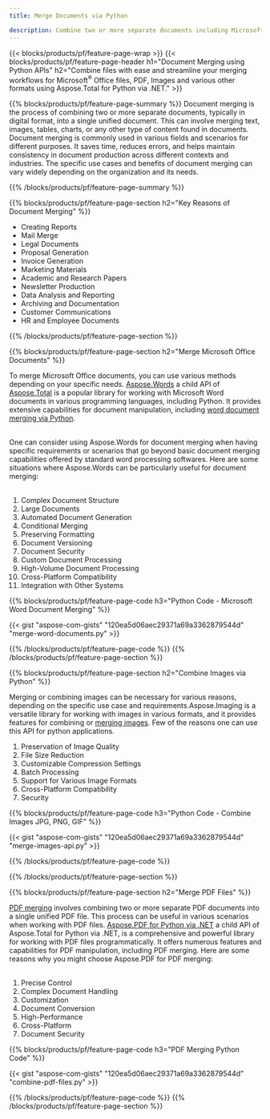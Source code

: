```yaml
---
title: Merge Documents via Python 

description: Combine two or more separate documents including Microsoft Word, Excel, PowerPoint, PDF and Images via your Python application. Test the merging results online via app.
---
```


{{< blocks/products/pf/feature-page-wrap >}}
{{< blocks/products/pf/feature-page-header h1="Document Merging using Python APIs" h2="Combine files with ease and streamline your merging workflows for Microsoft<sup>&reg;</sup> Office files, PDF, Images and various other formats using Aspose.Total for Python via .NET." >}}

{{% blocks/products/pf/feature-page-summary %}}
Document merging is the process of combining two or more separate documents, typically in digital format, into a single unified document. This can involve merging text, images, tables, charts, or any other type of content found in documents. Document merging is commonly used in various fields and scenarios for different purposes. It saves time, reduces errors, and helps maintain consistency in document production across different contexts and industries. The specific use cases and benefits of document merging can vary widely depending on the organization and its needs.

{{% /blocks/products/pf/feature-page-summary  %}}

{{% blocks/products/pf/feature-page-section  h2="Key Reasons of Document Merging" %}}

- Creating Reports
- Mail Merge
- Legal Documents
- Proposal Generation
- Invoice Generation
- Marketing Materials
- Academic and Research Papers
- Newsletter Production
- Data Analysis and Reporting
- Archiving and Documentation
- Customer Communications
- HR and Employee Documents

{{% /blocks/products/pf/feature-page-section %}}

{{% blocks/products/pf/feature-page-section  h2="Merge Microsoft Office Documents" %}}

To merge Microsoft Office documents, you can use various methods depending on your specific needs. [Aspose.Words](https://products.aspose.com/words/family/) a child API of [Aspose.Total](https://products.aspose.com/total/family/) is a popular library for working with Microsoft Word documents in various programming languages, including Python. It provides extensive capabilities for document manipulation, including [word document merging via Python](https://products.aspose.com/total/python-net/merge/word/). <br /><br />

One can consider using Aspose.Words for document merging when having specific requirements or scenarios that go beyond basic document merging capabilities offered by standard word processing softwares. Here are some situations where Aspose.Words can be particularly useful for document merging:<br /><br />

1. Complex Document Structure<br />
2. Large Documents <br />
3. Automated Document Generation <br />
4. Conditional Merging <br />
5. Preserving Formatting <br />
6. Document Versioning <br />
7. Document Security <br />
8. Custom Document Processing <br />
9. High-Volume Document Processing <br />
10. Cross-Platform Compatibility<br />
11. Integration with Other Systems<br />


{{% blocks/products/pf/feature-page-code h3="Python Code - Microsoft Word Document Merging" %}}

{{< gist "aspose-com-gists" "120ea5d06aec29371a69a3362879544d" "merge-word-documents.py" >}}

{{% /blocks/products/pf/feature-page-code  %}}
{{% /blocks/products/pf/feature-page-section %}}

{{% blocks/products/pf/feature-page-section  h2="Combine Images via Python" %}}

Merging or combining images can be necessary for various reasons, depending on the specific use case and requirements.Aspose.Imaging is a versatile library for working with images in various formats, and it provides features for combining or [merging images](https://products.aspose.com/total/python-net/merge/image/). Few of the reasons one can use this API for python applications. <br />

1. Preservation of Image Quality 
1. File Size Reduction
1. Customizable Compression Settings 
1. Batch Processing 
1. Support for Various Image Formats 
1. Cross-Platform Compatibility 
1. Security

{{% blocks/products/pf/feature-page-code h3="Python Code - Combine Images JPG, PNG, GIF" %}}

{{< gist "aspose-com-gists" "120ea5d06aec29371a69a3362879544d" "merge-images-api.py" >}}

{{% /blocks/products/pf/feature-page-code  %}}

{{% /blocks/products/pf/feature-page-section %}}

{{% blocks/products/pf/feature-page-section  h2="Merge PDF Files" %}}

[PDF merging](https://products.aspose.com/total/python-net/merge/pdf/) involves combining two or more separate PDF documents into a single unified PDF file. This process can be useful in various scenarios when working with PDF files. [Aspose.PDF for Python via .NET](https://products.aspose.com/pdf/python-net/) a child API of Aspose.Total for Python via .NET, is a comprehensive and powerful library for working with PDF files programmatically. It offers numerous features and capabilities for PDF manipulation, including PDF merging. Here are some reasons why you might choose Aspose.PDF for PDF merging:
<br /><br />

1. Precise Control 
1. Complex Document Handling 
1. Customization 
1. Document Conversion 
1. High-Performance 
1. Cross-Platform 
1. Document Security 

{{% blocks/products/pf/feature-page-code h3="PDF Merging Python Code" %}}

{{< gist "aspose-com-gists" "120ea5d06aec29371a69a3362879544d" "combine-pdf-files.py" >}}

{{% /blocks/products/pf/feature-page-code  %}}
{{% /blocks/products/pf/feature-page-section %}}